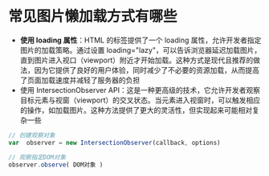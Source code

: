 # 常见图片懒加载方式有哪些

-   **使用 loading 属性**：HTML 的<img>标签提供了一个 loading 属性，允许开发者指定图片的加载策略。通过设置 loading="lazy"，可以告诉浏览器延迟加载图片，直到图片进入视口（viewport）附近才开始加载。这种方式是现代且推荐的做法，因为它提供了良好的用户体验，同时减少了不必要的资源加载，从而提高了页面加载速度并减轻了服务器的负担 ‌
-   使用 IntersectionObserver API‌：这是一种更高级的技术，它允许开发者观察目标元素与视窗（viewport）的交叉状态。当元素进入视窗时，可以触发相应的操作，如加载图片。这种方法提供了更大的灵活性，但实现起来可能相对复杂一些 ‌

```Javascript
// 创建观察对象
var  observer = new IntersectionObserver(callback, options)

// 观察指定DOM对象
observer.observe( DOM对象 )
```
